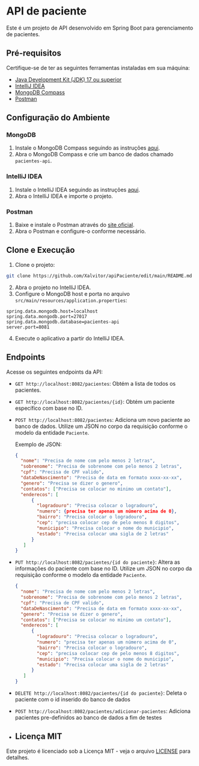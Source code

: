 # API de paciente

Este é um projeto de API desenvolvido em Spring Boot para gerenciamento de pacientes.

## Pré-requisitos

Certifique-se de ter as seguintes ferramentas instaladas em sua máquina:

- [Java Development Kit (JDK) 17 ou superior](https://www.oracle.com/java/technologies/javase-downloads.html)
- [IntelliJ IDEA](https://www.jetbrains.com/idea/download/)
- [MongoDB Compass](https://www.mongodb.com/try/download/compass)
- [Postman](https://www.postman.com/downloads/)

## Configuração do Ambiente

### MongoDB

1. Instale o MongoDB Compass seguindo as instruções [aqui](https://docs.mongodb.com/compass/current/install/).
2. Abra o MongoDB Compass e crie um banco de dados chamado `pacientes-api`.

### IntelliJ IDEA

1. Instale o IntelliJ IDEA seguindo as instruções [aqui](https://www.jetbrains.com/idea/download/).
2. Abra o IntelliJ IDEA e importe o projeto.

### Postman

1. Baixe e instale o Postman através do [site oficial](https://www.postman.com/downloads/).
2. Abra o Postman e configure-o conforme necessário.

## Clone e Execução

1. Clone o projeto:

```bash
git clone https://github.com/Xalvitor/apiPaciente/edit/main/README.md
```

2. Abra o projeto no IntelliJ IDEA.
3. Configure o MongoDB host e porta no arquivo `src/main/resources/application.properties`:

```properties
spring.data.mongodb.host=localhost
spring.data.mongodb.port=27017
spring.data.mongodb.database=pacientes-api
server.port=8081
```

4. Execute o aplicativo a partir do IntelliJ IDEA.

## Endpoints

Acesse os seguintes endpoints da API:

- `GET http://localhost:8082/pacientes`: Obtém a lista de todos os pacientes.
- `GET http://localhost:8082/pacientes/{id}`: Obtém um paciente específico com base no ID.
- `POST http://localhost:8082/pacientes`: Adiciona um novo paciente ao banco de dados. Utilize um JSON no corpo da requisição conforme o modelo da entidade `Paciente`.

  Exemplo de JSON:
  ```json
  { 
    "nome": "Precisa de nome com pelo menos 2 letras",
    "sobrenome": "Precisa de sobrenome com pelo menos 2 letras",
    "cpf": "Precisa de CPF valido",
    "dataDeNascimento": "Precisa de data em formato xxxx-xx-xx",
    "genero": "Precisa se dizer o genero",
    "contatos": ["Precisa se colocar no minimo um contato"],
    "enderecos": [
        {
          "logradouro": "Precisa colocar o logradouro",
          "numero": {precisa ter apenas um número acima de 0},
          "bairro": "Precisa colocar o logradouro",
          "cep": "precisa colocar cep de pelo menos 8 digitos",
          "municipio": "Precisa colocar o nome do municipio",
          "estado": "Precisa colocar uma sigla de 2 letras"
        }
     ]
  }
  ```

- `PUT http://localhost:8082/pacientes/{id do paciente}`: Altera as informações do paciente com base no ID. Utilize um JSON no corpo da requisição conforme o modelo da entidade `Paciente`.

  ```json
  { 
    "nome": "Precisa de nome com pelo menos 2 letras",
    "sobrenome": "Precisa de sobrenome com pelo menos 2 letras",
    "cpf": "Precisa de CPF valido",
    "dataDeNascimento": "Precisa de data em formato xxxx-xx-xx",
    "genero": "Precisa se dizer o genero",
    "contatos": ["Precisa se colocar no minimo um contato"],
    "enderecos": [
        {
          "logradouro": "Precisa colocar o logradouro",
          "numero": "precisa ter apenas um número acima de 0",
          "bairro": "Precisa colocar o logradouro",
          "cep": "precisa colocar cep de pelo menos 8 digitos",
          "municipio": "Precisa colocar o nome do municipio",
          "estado": "Precisa colocar uma sigla de 2 letras"
        }
     ]
  }
  ```

- `DELETE http://localhost:8082/pacientes/{id do paciente}`: Deleta o paciente com o id inserido do banco de dados
- `POST http://localhost:8082/pacientes/adicionar-pacientes`: Adiciona pacientes pre-definidos ao banco de dados a fim de testes

- ## Licença MIT

Este projeto é licenciado sob a Licença MIT - veja o arquivo [LICENSE](LICENSE) para detalhes.
